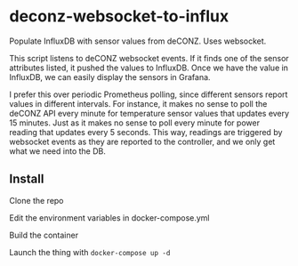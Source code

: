 # deconz-websocket-to-influx
Populate InfluxDB with sensor values from deCONZ. Uses websocket.

This script listens to deCONZ websocket events. If it finds one of the sensor attributes listed, it pushed the values to InfluxDB. Once we have the value in InfluxDB, we can easily display the sensors in Grafana.

I prefer this over periodic Prometheus polling, since different sensors report values in different intervals. For instance, it makes no sense to poll the deCONZ API every minute for temperature sensor values that updates every 15 minutes. Just as it makes no sense to poll every minute for power reading that updates every 5 seconds. This way, readings are triggered by websocket events as they are reported to the controller, and we only get what we need into the DB.


## Install

Clone the repo

Edit the environment variables in docker-compose.yml

Build the container

Launch the thing with `docker-compose up -d` 

